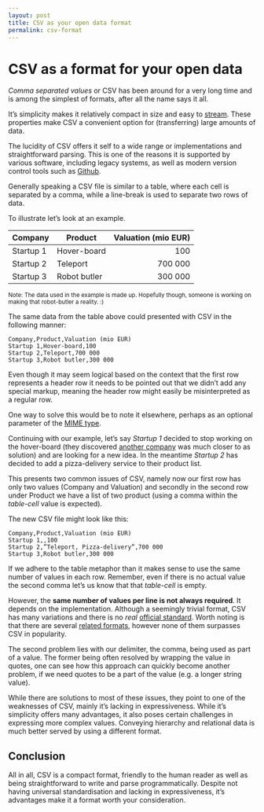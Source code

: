 ```yaml
---
layout: post
title: CSV as your open data format
permalink: csv-format
---
```


# CSV as a format for your open data

*Comma separated values* or CSV has been around for a very long time and is among the simplest of formats, after all the name says it all.

It’s simplicity makes it relatively compact in size and easy to [stream][3]. These properties make CSV a convenient option for (transferring) large amounts of data.

The lucidity of CSV offers it self to a wide range or implementations and straightforward parsing. This is one of the reasons it is supported by various software, including legacy systems, as well as modern version control tools such as [Github][4].

Generally speaking a CSV file is similar to a table, where each cell is separated by a comma, while a line-break is used to separate two rows of data. 

To illustrate let’s look at an example.

| Company   | Product      | Valuation (mio EUR) |
| ----------| ------------ | -------------------:|
| Startup 1 | Hover-board  | 100                 |
| Startup 2 | Teleport     | 700 000             |
| Startup 3 | Robot butler | 300 000             |

<small>Note: The data used in the example is made up. Hopefully though, someone is working on making that robot-butler a reality. :) </small>

The same data from the table above could presented with CSV in the following manner:

	Company,Product,Valuation (mio EUR)    
	Startup 1,Hover-board,100
	Startup 2,Teleport,700 000
	Startup 3,Robot butler,300 000

Even though it may seem logical based on the context that the first row represents a header row it needs to be pointed out that we didn’t add any special markup, meaning the header row might easily be misinterpreted as a regular row.
 
One way to solve this would be to note it elsewhere, perhaps as an optional parameter of the [MIME type][6].

Continuing with our example, let’s say *Startup 1* decided to stop working on the hover-board (they discovered [another company][5] was much closer to as solution) and are looking for a new idea. In the meantime *Startup 2* has decided to add a pizza-delivery service to their product list.
 
This presents two common issues of CSV, namely now our first row has only two values (Company and Valuation) and secondly in the second row under Product we have a list of two product (using a comma within the *table-cell* value is expected).

The new CSV file might look like this:

	Company,Product,Valuation (mio EUR)    
	Startup 1,,100
	Startup 2,”Teleport, Pizza-delivery”,700 000
	Startup 3,Robot butler,300 000

If we adhere to the table metaphor than it makes sense to use the same number of values in each row. Remember, even if there is no actual value the second comma let’s us know that that *table-cell* is empty. 

However, the **same number of values per line is not always required**. It depends on the implementation. Although a seemingly trivial format, CSV has many variations and there is no *real* [official standard][1]. Worth noting is that there are several [related formats][2], however none of them surpasses CSV in popularity. 

The second problem lies with our delimiter, the comma, being used as part of a value. The former being often resolved by wrapping the value in quotes, one can see how this approach can quickly become another problem, if we need quotes to be a part of the value (e.g. a longer string value). 

While there are solutions to most of these issues, they point to one of the weaknesses of CSV, mainly it’s lacking in expressiveness. While it’s simplicity offers many advantages, it also poses certain challenges in expressing more complex values. Conveying hierarchy and relational data is much better served by using a different format.

## Conclusion
All in all, CSV is a compact format, friendly to the human reader as well as being straightforward to write and parse programmatically. Despite not having universal standardisation and lacking in expressiveness, it’s advantages make it a format worth your consideration.

[1]:http://tools.ietf.org/html/rfc4180
[2]:https://en.wikipedia.org/wiki/Delimiter-separated_values
[3]:http://stackoverflow.com/questions/1216380/what-is-a-stream
[4]:https://help.github.com/articles/rendering-csv-and-tsv-data/
[5]:http://hendohover.com
[6]:https://tools.ietf.org/html/rfc4180#page-4